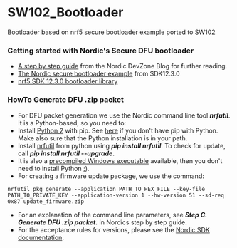 # SW102_Bootloader
Bootloader based on nrf5 secure bootloader example ported to SW102

### Getting started with Nordic's Secure DFU bootloader
* [A step by step guide](https://devzone.nordicsemi.com/b/blog/posts/getting-started-with-nordics-secure-dfu-bootloader) from the Nordic DevZone Blog for further reading.
* [The Nordic secure bootloader example](https://infocenter.nordicsemi.com/index.jsp?topic=%2Fcom.nordic.infocenter.sdk5.v12.3.0%2Fble_sdk_app_dfu_bootloader.html) from SDK12.3.0
* [nrf5 SDK 12.3.0 bootloader library](https://infocenter.nordicsemi.com/topic/com.nordic.infocenter.sdk5.v12.3.0/lib_bootloader.html)

### HowTo Generate DFU .zip packet
* For DFU packet generation we use the Nordic command line tool ***nrfutil***. It is a Python-based, so you need to:
* Install [Python 2](https://www.python.org/downloads/release/python-2716/) with pip. See [here](http://stackoverflow.com/a/23192051) if you don't have pip with Python. Make also sure that the Python installation is in your path.
* Install [nrfutil](https://github.com/NordicSemiconductor/pc-nrfutil) from python using ***pip install nrfutil***. To check for update, call ***pip install nrfutil --upgrade***.
* It is also a [precompiled Windows executable](https://github.com/NordicSemiconductor/pc-nrfutil#downloading-precompiled-windows-executable) available, then you don't need to install Python ;).
* For creating a firmware update package, we use the command:
```
nrfutil pkg generate --application PATH_TO_HEX_FILE --key-file PATH_TO_PRIVATE_KEY --application-version 1 --hw-version 51 --sd-req 0x87 update_firmware.zip
```
* For an explanation of the command line parameters, see ***Step C. Generate DFU .zip packet.*** in Nordics step by step guide.
* For the acceptance rules for versions, please see the [Nordic SDK documentation](https://infocenter.nordicsemi.com/topic/com.nordic.infocenter.sdk5.v12.3.0/ble_sdk_app_dfu_bootloader.html?cp=5_4_7_4_3_1_3_1#lib_bootloader_dfu_init_validation_acceptance_rules).
